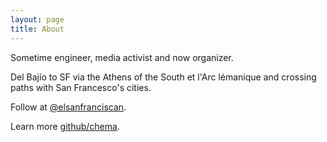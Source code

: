 ```yaml
---
layout: page
title: About
---
```

Sometime engineer, media activist and now organizer.

Del Bajío to SF via the Athens of the South et l'Arc lémanique and crossing paths with San Francesco's cities.

Follow at [@elsanfranciscan](https://twitter.com/elsanfranciscan). 

Learn more [github/chema](https://github.com/chema).
